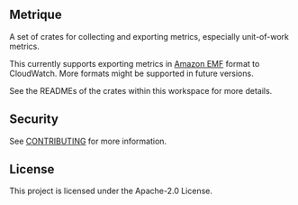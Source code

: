 ## Metrique

A set of crates for collecting and exporting metrics, especially unit-of-work metrics.

This currently supports exporting metrics in [Amazon EMF] format to CloudWatch.
More formats might be supported in future versions.

[Amazon EMF]: https://docs.aws.amazon.com/AmazonCloudWatch/latest/monitoring/CloudWatch_Embedded_Metric_Format_Specification.html

See the READMEs of the crates within this workspace for more details.

## Security

See [CONTRIBUTING](CONTRIBUTING.md#security-issue-notifications) for more information.

## License

This project is licensed under the Apache-2.0 License.
